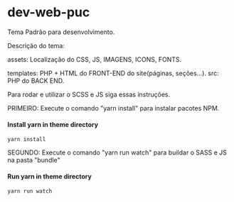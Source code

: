 # dev-web-puc
Tema Padrão para desenvolvimento.

Descrição do tema:

assets: Localização do CSS, JS, IMAGENS, ICONS, FONTS.

templates: PHP + HTML do FRONT-END do site(páginas, seções...).
src: PHP do BACK END.

Para rodar e utilizar o SCSS e JS siga essas instruções.

PRIMEIRO: Execute o comando "yarn install" para instalar pacotes NPM.
#### Install yarn in theme directory
```
yarn install
```
SEGUNDO: Execute o comando "yarn run watch" para buildar o SASS e JS na pasta "bundle"
#### Run yarn in theme directory
```
yarn run watch
```
